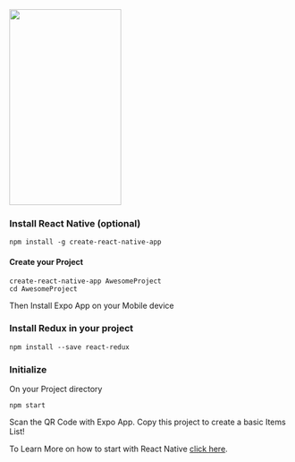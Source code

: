 <img src="https://firebasestorage.googleapis.com/v0/b/auth-8d988.appspot.com/o/reduxphoto.jpeg?alt=media&token=e33cd89e-1360-45fe-83e6-d1c58349dd6b" width="200" height="350" />

### Install React Native (optional)
```
npm install -g create-react-native-app
```


#### Create your Project
```
create-react-native-app AwesomeProject
cd AwesomeProject
```
Then Install Expo App on your Mobile device

### Install Redux in your project
```
npm install --save react-redux
```

### Initialize
On your Project directory
```
npm start
```
Scan the QR Code with Expo App.
Copy this project to create a basic Items List!


To Learn More on how to start with React Native [click here](https://facebook.github.io/react-native/docs/getting-started.html).

